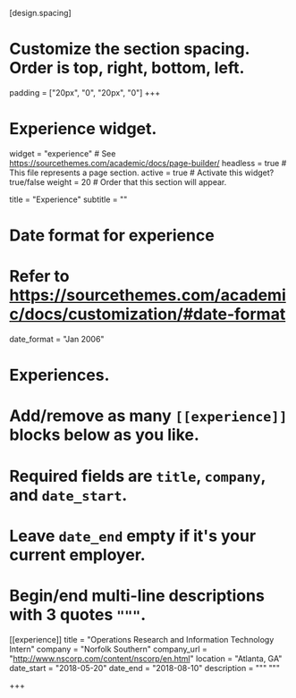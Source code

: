 [design.spacing]
  # Customize the section spacing. Order is top, right, bottom, left.
  padding = ["20px", "0", "20px", "0"]
+++
# Experience widget.
widget = "experience"  # See https://sourcethemes.com/academic/docs/page-builder/
headless = true  # This file represents a page section.
active = true  # Activate this widget? true/false
weight = 20  # Order that this section will appear.

title = "Experience"
subtitle = ""

# Date format for experience
#   Refer to https://sourcethemes.com/academic/docs/customization/#date-format
date_format = "Jan 2006"

# Experiences.
#   Add/remove as many `[[experience]]` blocks below as you like.
#   Required fields are `title`, `company`, and `date_start`.
#   Leave `date_end` empty if it's your current employer.
#   Begin/end multi-line descriptions with 3 quotes `"""`.
[[experience]]
  title = "Operations Research and Information Technology Intern"
  company = "Norfolk Southern"
  company_url = "http://www.nscorp.com/content/nscorp/en.html"
  location = "Atlanta, GA"
  date_start = "2018-05-20"
  date_end = "2018-08-10"
  description = """
  """
  
+++
